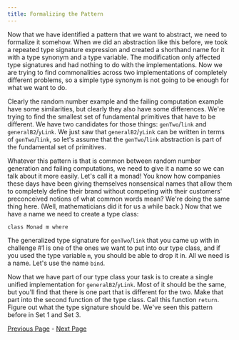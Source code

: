 ```yaml
---
title: Formalizing the Pattern
---
```


Now that we have identified a pattern that we want to abstract, we need to
formalize it somehow.  When we did an abstraction like this before, we took a
repeated type signature expression and created a shorthand name for it with a
type synonym and a type variable.  The modification only affected type
signatures and had nothing to do with the implementations.  Now we are trying
to find commonalities across two implementations of completely different
problems, so a simple type synonym is not going to be enough for what we want to
do.

Clearly the random number example and the failing computation example have
some similarities, but clearly they also have some differences.  We're trying
to find the smallest set of fundamental primitives that have to be different.
We have two candidates for those things: `genTwo`/`link` and `generalB2`/`yLink`.  We
just saw that `generalB2`/`yLink` can be written in terms of `genTwo`/`link`, so let's
assume that the `genTwo`/`link` abstraction is part of the fundamental set of
primitives.

Whatever this pattern is that is common between random number generation and
failing computations, we need to give it a name so we can talk about it more
easily. Let's call it a monad! You know how companies these days have been
giving themselves nonsensical names that allow them to completely define their
brand without competing with their customers' preconceived notions of what
common words mean? We're doing the same thing here. (Well, mathematicians did it
for us a while back.) Now that we have a name we need to create a type class:

    class Monad m where

The generalized type signature for `genTwo`/`link` that you came up with in
challenge #1 is one of the ones we want to put into our type class, and if
you used the type variable `m`, you should be able to drop it in.  All we need
is a name.  Let's use the name `bind`.

Now that we have part of our type class your task is to create a single unified
implementation for `generalB2`/`yLink`. Most of it should be the same, but you'll
find that there is one part that is different for the two. Make that part into
the second function of the type class. Call this function `return`. Figure out
what the type signature should be. We've seen this pattern before in Set 1 and
Set 3.

[Previous Page](ex4-2.html) - [Next Page](ex4-4.html)

